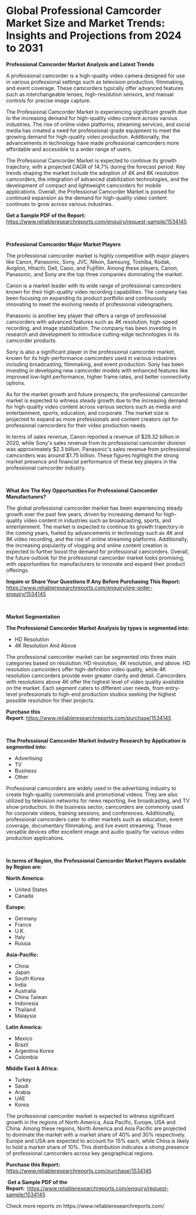 <p><h1>Global Professional Camcorder Market Size and Market Trends: Insights and Projections from 2024 to 2031</h1></p><p><strong>Professional Camcorder Market Analysis and Latest Trends</strong></p>
<p><p>A professional camcorder is a high-quality video camera designed for use in various professional settings such as television production, filmmaking, and event coverage. These camcorders typically offer advanced features such as interchangeable lenses, high-resolution sensors, and manual controls for precise image capture.</p><p>The Professional Camcorder Market is experiencing significant growth due to the increasing demand for high-quality video content across various industries. The rise of online video platforms, streaming services, and social media has created a need for professional-grade equipment to meet the growing demand for high-quality video production. Additionally, the advancements in technology have made professional camcorders more affordable and accessible to a wider range of users.</p><p>The Professional Camcorder Market is expected to continue its growth trajectory, with a projected CAGR of 14.7% during the forecast period. Key trends shaping the market include the adoption of 4K and 8K resolution camcorders, the integration of advanced stabilization technologies, and the development of compact and lightweight camcorders for mobile applications. Overall, the Professional Camcorder Market is poised for continued expansion as the demand for high-quality video content continues to grow across various industries.</p></p>
<p><strong>Get a Sample PDF of the Report:&nbsp;</strong> <a href="https://www.reliableresearchreports.com/enquiry/request-sample/1534145">https://www.reliableresearchreports.com/enquiry/request-sample/1534145</a></p>
<p>&nbsp;</p>
<p><strong>Professional Camcorder Major Market Players</strong></p>
<p><p>The professional camcorder market is highly competitive with major players like Canon, Panasonic, Sony, JVC, Nikon, Samsung, Toshiba, Kodak, Avigilon, Hitachi, Dell, Casio, and Fujifilm. Among these players, Canon, Panasonic, and Sony are the top three companies dominating the market.</p><p>Canon is a market leader with its wide range of professional camcorders known for their high-quality video recording capabilities. The company has been focusing on expanding its product portfolio and continuously innovating to meet the evolving needs of professional videographers.</p><p>Panasonic is another key player that offers a range of professional camcorders with advanced features such as 4K resolution, high-speed recording, and image stabilization. The company has been investing in research and development to introduce cutting-edge technologies in its camcorder products.</p><p>Sony is also a significant player in the professional camcorder market, known for its high-performance camcorders used in various industries including broadcasting, filmmaking, and event production. Sony has been investing in developing new camcorder models with enhanced features like improved low-light performance, higher frame rates, and better connectivity options.</p><p>As for the market growth and future prospects, the professional camcorder market is expected to witness steady growth due to the increasing demand for high-quality video content across various sectors such as media and entertainment, sports, education, and corporate. The market size is projected to expand as more professionals and content creators opt for professional camcorders for their video production needs.</p><p>In terms of sales revenue, Canon reported a revenue of $29.32 billion in 2020, while Sony's sales revenue from its professional camcorder division was approximately $2.3 billion. Panasonic's sales revenue from professional camcorders was around $1.75 billion. These figures highlight the strong market presence and financial performance of these key players in the professional camcorder industry.</p></p>
<p>&nbsp;</p>
<p><strong>What Are The Key Opportunities For Professional Camcorder Manufacturers?</strong></p>
<p><p>The global professional camcorder market has been experiencing steady growth over the past few years, driven by increasing demand for high-quality video content in industries such as broadcasting, sports, and entertainment. The market is expected to continue its growth trajectory in the coming years, fueled by advancements in technology such as 4K and 8K video recording, and the rise of online streaming platforms. Additionally, the increasing popularity of vlogging and online content creation is expected to further boost the demand for professional camcorders. Overall, the future outlook for the professional camcorder market looks promising, with opportunities for manufacturers to innovate and expand their product offerings.</p></p>
<p><strong>Inquire or Share Your Questions If Any Before Purchasing This Report:</strong> <a href="https://www.reliableresearchreports.com/enquiry/pre-order-enquiry/1534145">https://www.reliableresearchreports.com/enquiry/pre-order-enquiry/1534145</a></p>
<p>&nbsp;</p>
<p><strong>Market Segmentation</strong></p>
<p><strong>The Professional Camcorder Market Analysis by types is segmented into:</strong></p>
<p><ul><li>HD Resolution</li><li>4K Resolution And Above</li></ul></p>
<p><p>The professional camcorder market can be segmented into three main categories based on resolution: HD resolution, 4K resolution, and above. HD resolution camcorders offer high-definition video quality, while 4K resolution camcorders provide even greater clarity and detail. Camcorders with resolutions above 4K offer the highest level of video quality available on the market. Each segment caters to different user needs, from entry-level professionals to high-end production studios seeking the highest possible resolution for their projects.</p></p>
<p><strong>Purchase this Report:&nbsp;</strong><a href="https://www.reliableresearchreports.com/purchase/1534145">https://www.reliableresearchreports.com/purchase/1534145</a></p>
<p>&nbsp;</p>
<p><strong>The Professional Camcorder Market Industry Research by Application is segmented into:</strong></p>
<p><ul><li>Advertising</li><li>TV</li><li>Business</li><li>Other</li></ul></p>
<p><p>Professional camcorders are widely used in the advertising industry to create high-quality commercials and promotional videos. They are also utilized by television networks for news reporting, live broadcasting, and TV show production. In the business sector, camcorders are commonly used for corporate videos, training sessions, and conferences. Additionally, professional camcorders cater to other markets such as education, event coverage, documentary filmmaking, and live event streaming. These versatile devices offer excellent image and audio quality for various video production applications.</p></p>
<p>&nbsp;</p>
<p><strong>In terms of Region, the Professional Camcorder Market Players available by Region are:</strong></p>
<p>
    <p> <strong> North America: </strong>
        <ul>
            <li>United States</li>
            <li>Canada</li>
        </ul>
        </p> 
    <p> <strong> Europe: </strong>
        <ul>
            <li>Germany</li>
            <li>France</li>
            <li>U.K.</li>
            <li>Italy</li>
            <li>Russia</li>
        </ul>
        </p> 
    <p> <strong> Asia-Pacific: </strong>
        <ul>
            <li>China</li>
            <li>Japan</li>
            <li>South Korea</li>
            <li>India</li>
            <li>Australia</li>
            <li>China Taiwan</li>
            <li>Indonesia</li>
            <li>Thailand</li>
            <li>Malaysia</li>
        </ul>
        </p> 
    <p> <strong> Latin America: </strong>
        <ul>
            <li>Mexico</li>
            <li>Brazil</li>
            <li>Argentina Korea</li>
            <li>Colombia</li>
        </ul>
        </p> 
    <p> <strong> Middle East & Africa: </strong>
        <ul>
            <li>Turkey</li>
            <li>Saudi</li>
            <li>Arabia</li>
            <li>UAE</li>
            <li>Korea</li>
        </ul>
    </p>
    </p>
<p><p>The professional camcorder market is expected to witness significant growth in the regions of North America, Asia Pacific, Europe, USA and China. Among these regions, North America and Asia Pacific are projected to dominate the market with a market share of 40% and 30% respectively. Europe and USA are expected to account for 15% each, while China is likely to hold a market share of 10%. This distribution indicates a strong presence of professional camcorders across key geographical regions.</p></p>
<p><strong>Purchase this Report: </strong><a href="https://www.reliableresearchreports.com/purchase/1534145">https://www.reliableresearchreports.com/purchase/1534145</a></p>
<p>&nbsp;<strong>Get a Sample PDF of the Report:&nbsp;&nbsp;</strong><a href="https://www.reliableresearchreports.com/enquiry/request-sample/1534145">https://www.reliableresearchreports.com/enquiry/request-sample/1534145</a></p>
<p><strong></strong></p>
<p>Check more reports on https://www.reliableresearchreports.com/</p>